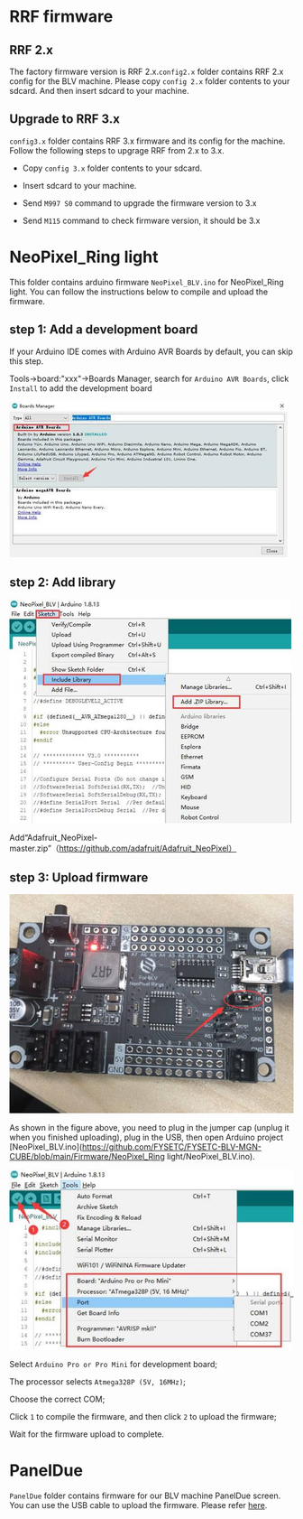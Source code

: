 # RRF firmware

## RRF 2.x

The factory firmware version is RRF 2.x.`config2.x` folder contains RRF 2.x config for the BLV machine. Please copy `config 2.x` folder contents to your sdcard. And then insert sdcard to your machine.

## Upgrade to RRF 3.x

`config3.x` folder contains RRF 3.x firmware and its config for the machine. Follow the following steps to upgrage RRF from 2.x to 3.x.

- Copy `config 3.x` folder contents to your sdcard. 

- Insert sdcard to your machine.

- Send `M997 S0` command to upgrade the firmware version to 3.x

- Send `M115` command to check firmware version, it should be 3.x

# NeoPixel_Ring light

This folder contains arduino firmware `NeoPixel_BLV.ino` for NeoPixel_Ring light. You can follow the instructions below to compile and upload the firmware.

## step 1: Add a development board

If your Arduino IDE comes with Arduino AVR Boards by default, you can skip this step.

Tools->board:"xxx"->Boards Manager, search for `Arduino AVR Boards`, click `Install` to add the development board

![QQ截图20210706171342](clip_image002.jpg)

## step 2: Add library

![QQ截图20210706170621](clip_image004.jpg)

Add“Adafruit_NeoPixel-master.zip”（https://github.com/adafruit/Adafruit_NeoPixel）

## step 3: Upload firmware

![img](clip_image006.jpg)

As shown in the figure above, you need to plug in the jumper cap (unplug it when you finished uploading), plug in the USB, then open Arduino project [NeoPixel_BLV.ino](https://github.com/FYSETC/FYSETC-BLV-MGN-CUBE/blob/main/Firmware/NeoPixel_Ring light/NeoPixel_BLV.ino).

![QQ截图20210706173447](clip_image008.jpg)

 

Select `Arduino Pro or Pro Mini` for development board;

The processor selects `Atmega328P (5V, 16MHz)`;

Choose the correct COM;

Click `1` to compile the firmware, and then click `2` to upload the firmware;

Wait for the firmware upload to complete.

# PanelDue

`PanelDue` folder contains firmware for our BLV machine PanelDue screen. You can use the USB cable to upload the firmware. Please refer [here](https://duet3d.dozuki.com/Wiki/PanelDue_Firmware_update).

